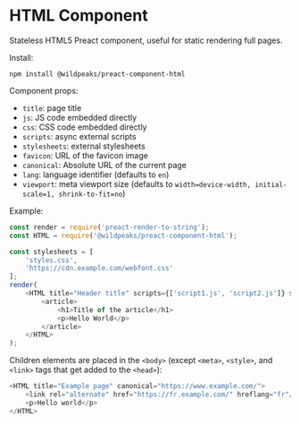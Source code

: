 # HTML Component



Stateless HTML5 Preact component, useful for static rendering full pages.

Install:

	npm install @wildpeaks/preact-component-html

Component props:

 - `title`: page title
 - `js`: JS code embedded directly
 - `css`: CSS code embedded directly
 - `scripts`: async external scripts
 - `stylesheets`: external stylesheets
 - `favicon`: URL of the favicon image
 - `canonical`: Absolute URL of the current page
 - `lang`: language identifier (defaults to `en`)
 - `viewport`: meta viewport size (defaults to `width=device-width, initial-scale=1, shrink-to-fit=no`)


Example:

````js
const render = require('preact-render-to-string');
const HTML = require('@wildpeaks/preact-component-html');

const stylesheets = [
	'styles.css',
	'https://cdn.example.com/webfont.css'
];
render(
	<HTML title="Header title" scripts={['script1.js', 'script2.js']} stylesheets="styles.css">
		<article>
			<h1>Title of the article</h1>
			<p>Hello World</p>
		</article>
	</HTML>
);
````

Children elements are placed in the `<body>` (except `<meta>`, `<style>`, and `<link>` tags that get added to the `<head>`):

````js
<HTML title="Example page" canonical="https://www.example.com/">
	<link rel="alternate" href="https://fr.example.com/" hreflang="fr"/>
	<p>Hello world</p>
</HTML>
````
